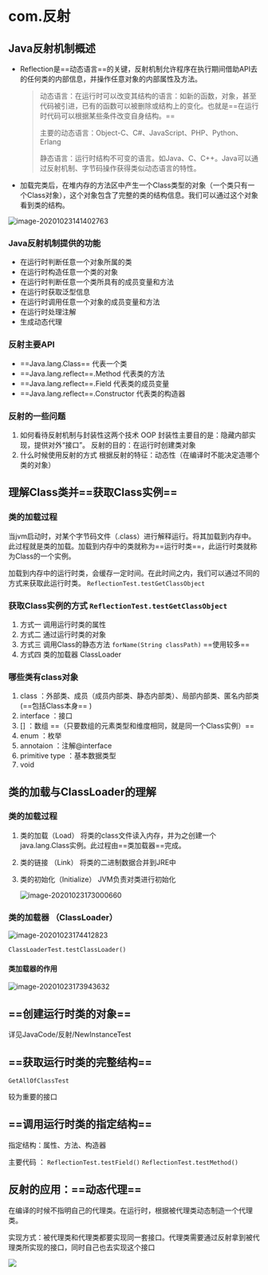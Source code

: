 # com.反射

## Java反射机制概述

* Reflection是==动态语言==的关键，反射机制允许程序在执行期间借助API去的任何类的内部信息，并操作任意对象的内部属性及方法。

  > 动态语言：在运行时可以改变其结构的语言：如新的函数，对象，甚至代码被引进，已有的函数可以被删除或结构上的变化。也就是==在运行时代码可以根据某些条件改变自身结构。==
  >
  > 主要的动态语言：Object-C、C#、JavaScript、PHP、Python、Erlang
  >
  > 静态语言：运行时结构不可变的语言。如Java、C、C++。Java可以通过反射机制、字节码操作获得类似动态语言的特性。

* 加载完类后，在堆内存的方法区中产生一个Class类型的对象（一个类只有一个Class对象），这个对象包含了完整的类的结构信息。我们可以通过这个对象看到类的结构。

![image-20201023141402763](https://raw.githubusercontent.com/terttyliu/Java/main/img/Java%E5%8F%8D%E5%B0%84%E6%96%B9%E5%BC%8F.png)

### Java反射机制提供的功能

* 在运行时判断任意一个对象所属的类
* 在运行时构造任意一个类的对象
* 在运行时判断任意一个类所具有的成员变量和方法
* 在运行时获取泛型信息
* 在运行时调用任意一个对象的成员变量和方法
* 在运行时处理注解
* 生成动态代理

### 反射主要API

* ==Java.lang.Class== 代表一个类
* ==Java.lang.reflect==.Method 代表类的方法
* ==Java.lang.reflect==.Field 代表类的成员变量
* ==Java.lang.reflect==.Constructor 代表类的构造器

### 反射的一些问题

1. 如何看待反射机制与封装性这两个技术
   OOP 封装性主要目的是：隐藏内部实现，提供对外“接口”。
   反射的目的：在运行时创建类对象
2. 什么时候使用反射的方式
   根据反射的特征：动态性（在编译时不能决定造哪个类的对象）

## 理解Class类并==获取Class实例==

### 类的加载过程

当jvm启动时，对某个字节码文件（.class）进行解释运行。将其加载到内存中。此过程就是类的加载。加载到内存中的类就称为==运行时类==，此运行时类就称为Class的一个实例。

加载到内存中的运行时类，会缓存一定时间。在此时间之内，我们可以通过不同的方式来获取此运行时类。 `ReflectionTest.testGetClassObject`

### 获取Class实例的方式  `ReflectionTest.testGetClassObject`

1. 方式一 调用运行时类的属性
2. 方式二 通过运行时类的对象
3. 方式三 调用Class的静态方法 `forName(String classPath)` ==使用较多==
4. 方式四 类的加载器 ClassLoader 

### 哪些类有class对象

1. class ：外部类、成员（成员内部类、静态内部类）、局部内部类、匿名内部类 (==包括Class本身== )
2. interface ：接口
3. [] ：数组  ==（只要数组的元素类型和维度相同，就是同一个Class实例）==
4. enum ：枚举
5. annotaion ：注解@interface
6. primitive type ：基本数据类型
7. void 

## 类的加载与ClassLoader的理解

### 类的加载过程

1. 类的加载（Load）
   将类的class文件读入内存，并为之创建一个java.lang.Class实例。此过程由==类加载器==完成。

2. 类的链接 （Link）
   将类的二进制数据合并到JRE中

3. 类的初始化（Initialize）
   JVM负责对类进行初始化

   ![image-20201023173000660](https://raw.githubusercontent.com/terttyliu/Java/main/img/%E7%B1%BB%E7%9A%84%E5%8A%A0%E8%BD%BD20201023173000.png)

### 类的加载器 （ClassLoader）

![image-20201023174412823](https://raw.githubusercontent.com/terttyliu/Java/main/img/%E7%B1%BB%E7%9A%84%E5%8A%A0%E8%BD%BD%E5%99%A820201023174412.png)

`ClassLoaderTest.testClassLoader()`

#### 类加载器的作用

![image-20201023173943632](https://raw.githubusercontent.com/terttyliu/Java/main/img/%E7%B1%BB%E5%8A%A0%E8%BD%BD%E5%99%A8%E7%9A%84%E4%BD%9C%E7%94%A820201023173943.png)

## ==创建运行时类的对象==

详见JavaCode/反射/NewInstanceTest

## ==获取运行时类的完整结构==

`GetAllOfClassTest`

较为重要的接口

## ==调用运行时类的指定结构==

指定结构：属性、方法、构造器

主要代码 ： `ReflectionTest.testField()` `ReflectionTest.testMethod()`

## 反射的应用：==动态代理==

在编译的时候不指明自己的代理类。在运行时，根据被代理类动态制造一个代理类。

实现方式：被代理类和代理类都要实现同一套接口。代理类需要通过反射拿到被代理类所实现的接口，同时自己也去实现这个接口

![](https://raw.githubusercontent.com/terttyliu/Java/main/img/20201025104626.png)

